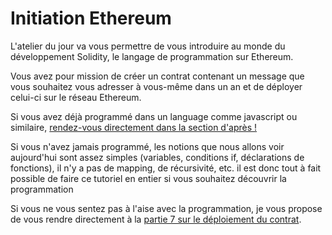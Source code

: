 # Initiation Ethereum


L'atelier du jour va vous permettre de vous introduire au monde du développement Solidity, le langage de programmation sur Ethereum.

Vous avez pour mission de créer un contrat contenant un message que vous souhaitez vous adresser à vous-même dans un an et de déployer celui-ci sur le réseau Ethereum.

Si vous avez déjà programmé dans un language comme javascript ou similaire, [rendez-vous directement dans la section d'après !](consigne.md)

Si vous n'avez jamais programmé, les notions que nous allons voir aujourd'hui sont assez simples (variables, conditions if, déclarations de fonctions), il n'y a pas de mapping, de récursivité, etc. il est donc tout à fait possible de faire ce tutoriel en entier si vous souhaitez découvrir la programmation

Si vous ne vous sentez pas à l'aise avec la programmation, je vous propose de vous rendre directement à la [partie 7 sur le déploiement du contrat](deployment.md).

